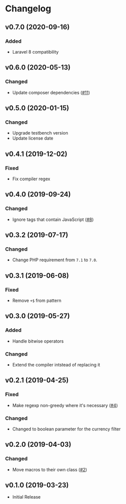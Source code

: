 # Changelog

## v0.7.0 (2020-09-16)
### Added
- Laravel 8 compatibility

## v0.6.0 (2020-05-13)
### Changed
- Update composer dependencies ([#11](https://github.com/thepinecode/blade-filters/pull/11))

## v0.5.0 (2020-01-15)
### Changed
- Upgrade testbench version
- Update license date

## v0.4.1 (2019-12-02)
### Fixed
- Fix compiler regex

## v0.4.0 (2019-09-24)
### Changed
- Ignore tags that contain JavaScript ([#8](https://github.com/thepinecode/blade-filters/pull/8))

## v0.3.2 (2019-07-17)
### Changed
- Change PHP requirement from `7.1` to `7.0`.

## v0.3.1 (2019-06-08)
### Fixed
- Remove `+$` from pattern

## v0.3.0 (2019-05-27)
### Added
- Handle bitwise operators
### Changed
- Extend the compiler intstead of replacing it

## v0.2.1 (2019-04-25)
### Fixed
- Make regexp non-greedy where it's necessary ([#4](https://github.com/thepinecode/blade-filters/issues/4))
### Changed
- Changed to boolean parameter for the currency filter

## v0.2.0 (2019-04-03)
### Changed
- Move macros to their own class ([#2](https://github.com/thepinecode/blade-filters/pull/2))

## v0.1.0 (2019-03-23)
- Initial Release
